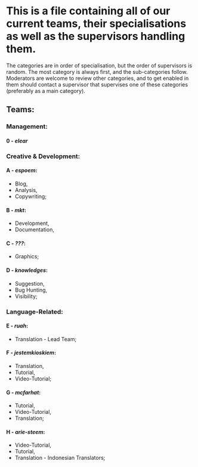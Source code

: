 # This is a file containing all of our current teams, their specialisations as well as the supervisors handling them.
The categories are in order of specialisation, but the order of supervisors is random. The most category is always first, and the sub-categories follow. Moderators are welcome to review other categories, and to get enabled in them should contact a supervisor that supervises one of these categories (preferably as a main category).

## Teams:

### Management:

#### 0 - *elear*


### Creative & Development:

#### A - *espoem*:
* Blog,
* Analysis,
* Copywriting;

#### B - *mkt*:
* Development,
* Documentation,

#### C - *???*:
* Graphics;

#### D - *knowledges*:
* Suggestion,
* Bug Hunting,
* Visibility;

### Language-Related:

#### E - *ruah*:
* Translation - Lead Team;

#### F - *jestemkioskiem*:
* Translation,
* Tutorial,
* Video-Tutorial;

#### G - *mcfarhat*:
* Tutorial,
* Video-Tutorial,
* Translation;

#### H - *arie-steem*:
* Video-Tutorial,
* Tutorial,
* Translation - Indonesian Translators;


